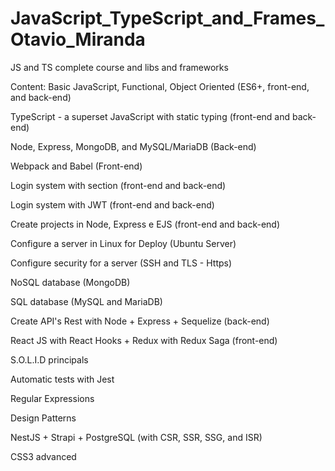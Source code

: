 # JavaScript_TypeScript_and_Frames_Otavio_Miranda
 JS and TS complete course and libs and frameworks
 
Content: 
Basic JavaScript, Functional, Object Oriented (ES6+, front-end, and back-end)

TypeScript - a superset JavaScript with static typing (front-end and back-end)

Node, Express, MongoDB, and MySQL/MariaDB (Back-end)

Webpack and Babel (Front-end)

Login system with section (front-end and back-end)

Login system with JWT (front-end and back-end)

Create projects in Node, Express e EJS (front-end and back-end)

Configure a server in Linux for Deploy (Ubuntu Server)

Configure security for a server (SSH and TLS - Https)

NoSQL database (MongoDB)

SQL database (MySQL and MariaDB)

Create API's Rest with Node + Express + Sequelize (back-end)

React JS with React Hooks + Redux with Redux Saga (front-end)

S.O.L.I.D principals

Automatic tests with Jest

Regular Expressions

Design Patterns

NestJS + Strapi + PostgreSQL (with CSR, SSR, SSG, and ISR)

CSS3 advanced
